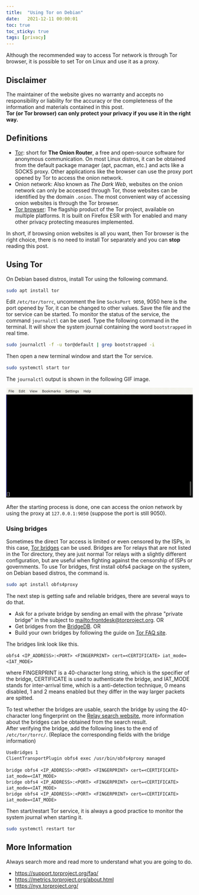 ```yaml
---
title:  "Using Tor on Debian"
date:   2021-12-11 00:00:01
toc: true
toc_sticky: true
tags: [privacy]
---
```

 

Although the recommended way to access Tor network is through Tor browser, it is possible to set Tor on Linux and use it as a proxy.

## Disclaimer
The maintainer of the website gives no warranty and accepts no responsibility or liability for the accuracy or the completeness of the information and materials contained in this post.  
**Tor (or Tor browser) can only protect your privacy if you use it in the right way.**

## Definitions
- [Tor](https://en.wikipedia.org/wiki/Tor_(network)): short for **The Onion Router**, a free and open-source software for anonymous communication. On most Linux distros, it can be obtained from the default package manager (apt, pacman, etc.) and acts like a SOCKS proxy. Other applications like the browser can use the proxy port opened by Tor to access the onion network.
- Onion network: Also known as *The Dark Web*, websites on the onion network can only be accessed through Tor, those websites can be identified by the domain `.onion`. The most convenient way of accessing onion websites is through the Tor browser.
- [Tor browser](https://www.torproject.org/download/): The flagship product of the Tor project, available on multiple platforms. It is built on Firefox ESR with Tor enabled and many other privacy protecting measures implemented.  

In short, if browsing onion websites is all you want, then Tor browser is the right choice, there is no need to install Tor separately and you can **stop** reading this post.

## Using Tor

On Debian based distros, install Tor using the following command.

```bash
sudo apt install tor
```

Edit `/etc/tor/torrc`, uncomment the line `SocksPort 9050`, 9050 here is the port opened by Tor, it can be changed to other values. Save the file and the tor service can be started. To monitor the status of the service, the command `journalctl` can be used. Type the following command in the terminal. It will show the system journal containing the word `bootstrapped` in real time. 

```bash
sudo journalctl -f -u tor@default | grep bootstrapped -i
```

Then open a new terminal window and start the Tor service.

```bash
sudo systemctl start tor
```

The `journalctl` output is shown in the following GIF image.

![journalctl](/assets/images/20211211/journalctl.gif)

After the starting process is done, one can access the onion network by using the proxy at `127.0.0.1:9050` (suppose the port is still 9050).

### Using bridges

Sometimes the direct Tor access is limited or even censored by the ISPs, in this case, [Tor bridges](https://support.torproject.org/censorship/censorship-7/) can be used. Bridges are Tor relays that are not listed in the Tor directory, they are just normal Tor relays with a slightly different configuration, but are useful when fighting against the censorship of ISPs or governments. To use Tor bridges, first install obfs4 package on the system, on Debian based distros, the command is.

```bash
sudo apt install obfs4proxy
```

The next step is getting safe and reliable bridges, there are several ways to do that.

* Ask for a private bridge by sending an email with the phrase "private bridge" in the subject to <mailto:frontdesk@torproject.org>. OR
* Get bridges from the [BridgeDB](https://bridges.torproject.org/bridges?transport=obfs4). OR
* Build your own bridges by following the guide on [Tor FAQ site](https://community.torproject.org/relay/setup/bridge/).

The bridges link look like this.

```
obfs4 <IP_ADDRESS>:<PORT> <FINGERPRINT> cert=<CERTIFICATE> iat_mode=<IAT_MODE>
```

where FINGERPRINT is a 40-character long string, which is the specifier of the bridge, CERTIFICATE is used to authenticate the bridge, and IAT_MODE stands for inter-arrival time, which is a anti-detection technique, 0 means disabled, 1 and 2 means enabled but they differ in the way larger packets are spitted.  

[//]: # (the meaning of iat_mode and the source are required.)

To test whether the bridges are usable, search the bridge by using the 40-character long fingerprint on the [Relay search website](https://metrics.torproject.org/rs.html#search), more information about the bridges can be obtained from the search result.  
After verifying the bridge, add the following lines to the end of `/etc/tor/torrc/`. (Replace the corresponding fields with the bridge information)

```
UseBridges 1
ClientTransportPlugin obfs4 exec /usr/bin/obfs4proxy managed

bridge obfs4 <IP_ADDRESS>:<PORT> <FINGERPRINT> cert=<CERTIFICATE> iat_mode=<IAT_MODE>
bridge obfs4 <IP_ADDRESS>:<PORT> <FINGERPRINT> cert=<CERTIFICATE> iat_mode=<IAT_MODE>
bridge obfs4 <IP_ADDRESS>:<PORT> <FINGERPRINT> cert=<CERTIFICATE> iat_mode=<IAT_MODE>
```

Then start/restart Tor service, it is always a good practice to monitor the system journal when starting it.

```bash
sudo systemctl restart tor
```

## More Information

Always search more and read more to understand what you are going to do.

- <https://support.torproject.org/faq/>
- <https://metrics.torproject.org/about.html>
- <https://nyx.torproject.org/>
